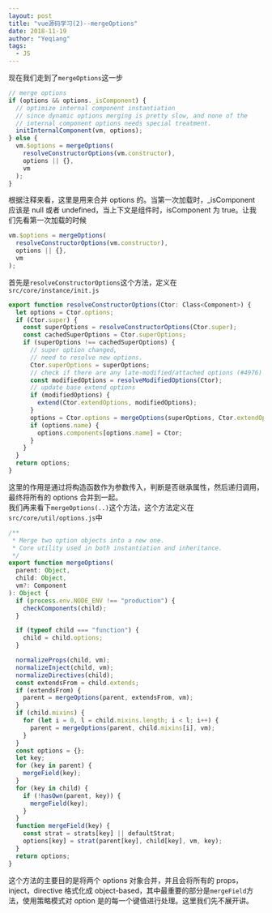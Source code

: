 ```yaml
---
layout: post
title: "vue源码学习(2)--mergeOptions"
date: 2018-11-19
author: "Yeqiang"
tags:
  - JS
---
```



现在我们走到了`mergeOptions`这一步

```js
// merge options
if (options && options._isComponent) {
  // optimize internal component instantiation
  // since dynamic options merging is pretty slow, and none of the
  // internal component options needs special treatment.
  initInternalComponent(vm, options);
} else {
  vm.$options = mergeOptions(
    resolveConstructorOptions(vm.constructor),
    options || {},
    vm
  );
}
```

根据注释来看，这里是用来合并 options 的。当第一次加载时，\_isComponent 应该是 null 或者 undefined，当上下文是组件时，isComponent 为 true。让我们先看第一次加载的时候

```js
vm.$options = mergeOptions(
  resolveConstructorOptions(vm.constructor),
  options || {},
  vm
);
```

首先是`resolveConstructorOptions`这个方法，定义在`src/core/instance/init.js`

```js
export function resolveConstructorOptions(Ctor: Class<Component>) {
  let options = Ctor.options;
  if (Ctor.super) {
    const superOptions = resolveConstructorOptions(Ctor.super);
    const cachedSuperOptions = Ctor.superOptions;
    if (superOptions !== cachedSuperOptions) {
      // super option changed,
      // need to resolve new options.
      Ctor.superOptions = superOptions;
      // check if there are any late-modified/attached options (#4976)
      const modifiedOptions = resolveModifiedOptions(Ctor);
      // update base extend options
      if (modifiedOptions) {
        extend(Ctor.extendOptions, modifiedOptions);
      }
      options = Ctor.options = mergeOptions(superOptions, Ctor.extendOptions);
      if (options.name) {
        options.components[options.name] = Ctor;
      }
    }
  }
  return options;
}
```

这里的作用是通过将构造函数作为参数传入，判断是否继承属性，然后递归调用，最终将所有的 options 合并到一起。  
我们再来看下`mergeOptions(..)`这个方法，这个方法定义在`src/core/util/options.js`中

```js
/**
 * Merge two option objects into a new one.
 * Core utility used in both instantiation and inheritance.
 */
export function mergeOptions(
  parent: Object,
  child: Object,
  vm?: Component
): Object {
  if (process.env.NODE_ENV !== "production") {
    checkComponents(child);
  }

  if (typeof child === "function") {
    child = child.options;
  }

  normalizeProps(child, vm);
  normalizeInject(child, vm);
  normalizeDirectives(child);
  const extendsFrom = child.extends;
  if (extendsFrom) {
    parent = mergeOptions(parent, extendsFrom, vm);
  }
  if (child.mixins) {
    for (let i = 0, l = child.mixins.length; i < l; i++) {
      parent = mergeOptions(parent, child.mixins[i], vm);
    }
  }
  const options = {};
  let key;
  for (key in parent) {
    mergeField(key);
  }
  for (key in child) {
    if (!hasOwn(parent, key)) {
      mergeField(key);
    }
  }
  function mergeField(key) {
    const strat = strats[key] || defaultStrat;
    options[key] = strat(parent[key], child[key], vm, key);
  }
  return options;
}
```

这个方法的主要目的是将两个 options 对象合并，并且会将所有的 props，inject，directive 格式化成 object-based，其中最重要的部分是`mergeField`方法，使用策略模式对 option 是的每一个键值进行处理。这里我们先不展开讲。
